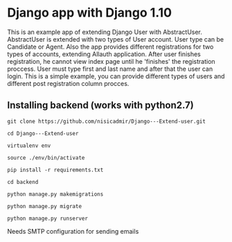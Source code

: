 # Django app with Django 1.10

This is an example app of extending Django User with AbstractUser. AbstractUser is extended with two types of User account. User type can be Candidate or Agent. Also the app provides different registrations for two types of accounts, extending Allauth application. After user finishes registration, he cannot view index page until he 'finishes' the registration proccess. User must type first and last name and after that the user can login. This is a simple example, you can provide different types of users and different post registration column procces.

## Installing backend (works with python2.7)
```
git clone https://github.com/nisicadmir/Django---Extend-user.git
```
```
cd Django---Extend-user
```
```
virtualenv env
```
```
source ./env/bin/activate
```
```
pip install -r requirements.txt
```
```
cd backend
```
```
python manage.py makemigrations
```
```
python manage.py migrate
```
```
python manage.py runserver
```
Needs SMTP configuration for sending emails
